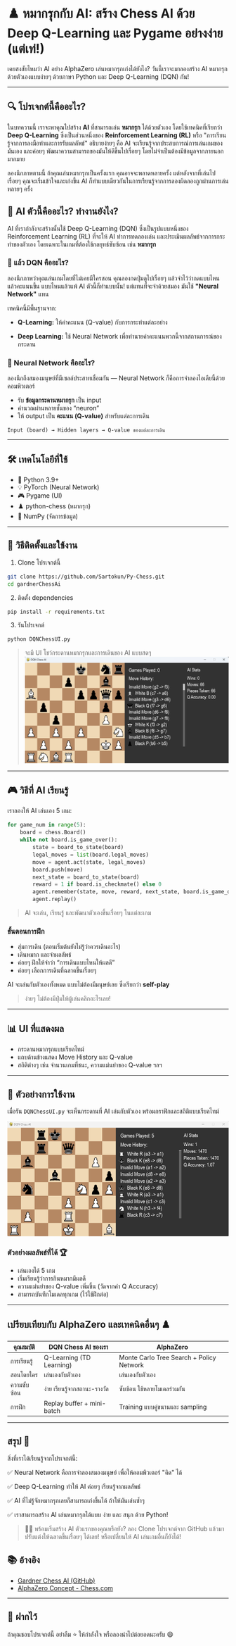 # ♟️ หมากรุกกับ AI: สร้าง Chess AI ด้วย Deep Q-Learning และ Pygame อย่างง่าย (แต่เท่!)

เคยสงสัยไหมว่า AI อย่าง AlphaZero เล่นหมากรุกเก่งได้ยังไง? วันนี้เราจะมาลองสร้าง AI หมากรุกด้วยตัวเองแบบง่ายๆ ด้วยภาษา Python และ Deep Q-Learning (DQN) กัน!

---

## 🔍 โปรเจกต์นี้คืออะไร?

ในบทความนี้ เราจะพาคุณไปสร้าง **AI** ที่สามารถเล่น **หมากรุก** ได้ด้วยตัวเอง โดยใช้เทคนิคที่เรียกว่า **Deep Q-Learning** ซึ่งเป็นส่วนหนึ่งของ **Reinforcement Learning (RL)** หรือ "การเรียนรู้จากการลงมือทำและการรับผลลัพธ์" อธิบายง่ายๆ คือ AI จะเรียนรู้จากประสบการณ์การเล่นเกมของมันเอง และค่อยๆ พัฒนาความสามารถของมันให้ดีขึ้นไปเรื่อยๆ โดยไม่จำเป็นต้องมีข้อมูลจากภายนอกมากมาย

ลองนึกภาพตามนี้ ถ้าคุณเล่นหมากรุกเป็นครั้งแรก คุณอาจจะพลาดหลายครั้ง แต่หลังจากที่เล่นไปเรื่อยๆ คุณจะเริ่มเข้าใจและเก่งขึ้น AI ก็ทำแบบเดียวกันในการเรียนรู้จากการลองผิดลองถูกผ่านการเล่นหลายๆ ครั้ง

## 🧠 AI ตัวนี้คืออะไร? ทำงานยังไง?

AI ที่เรากำลังจะสร้างนั้นใช้ Deep Q-Learning (DQN) ซึ่งเป็นรูปแบบหนึ่งของ Reinforcement Learning (RL) ที่จะให้ AI ทำการทดลองเล่น และประเมินผลลัพธ์จากการกระทำของตัวเอง โดยเฉพาะในเกมที่ต้องใช้กลยุทธ์ซับซ้อน เช่น **หมากรุก**

### 🤖 แล้ว DQN คืออะไร?
ลองนึกภาพว่าคุณเล่นเกมโดยที่ไม่เคยมีใครสอน คุณลองกดปุ่มดูไปเรื่อยๆ แล้วจำไว้ว่ากดแบบไหนแล้วคะแนนขึ้น แบบไหนแล้วแพ้ AI ตัวนี้ก็ทำแบบนั้น! แต่แทนที่จะจำด้วยสมอง มันใช้ **"Neural Network"** แทน

เทคนิคนี้มีพื้นฐานจาก:

 - **Q-Learning:** ให้ค่าคะแนน (Q-value) กับการกระทำแต่ละอย่าง

 - **Deep Learning:** ใช้ Neural Network เพื่อทำนายค่าคะแนนพวกนี้จากสถานการณ์ของกระดาน

### 🧠 Neural Network คืออะไร?

ลองนึกถึงสมองมนุษย์ที่มีเซลล์ประสาทเชื่อมกัน — Neural Network ก็คือการจำลองไอเดียนี้ด้วยคอมพิวเตอร์

- รับ **ข้อมูลกระดานหมากรุก** เป็น input
- คำนวณผ่านหลายชั้นของ “neuron”
- ให้ output เป็น **คะแนน (Q-value)** สำหรับแต่ละการเดิน

```
Input (board) → Hidden layers → Q-value ของแต่ละการเดิน
```

---

## 🛠️ เทคโนโลยีที่ใช้

- 🐍 Python 3.9+
- 💡 PyTorch (Neural Network)
- 🎮 Pygame (UI)
- ♟️ python-chess (หมากรุก)
- 🧠 NumPy (จัดการข้อมูล)

---

## 🚀 วิธีติดตั้งและใช้งาน

1. Clone โปรเจกต์นี้
```bash
git clone https://github.com/Sartokun/Py-Chess.git
cd gardnerChessAi
```

2. ติดตั้ง dependencies
```bash
pip install -r requirements.txt
```

3. รันโปรเจกต์
```bash
python DQNChessUI.py
```

> จะมี UI โชว์กระดานหมากรุกและการเดินของ AI แบบสดๆ
![screenshot-placeholder](screenshot/Screenshot%201.png)
---

## 🎮 วิธีที่ AI เรียนรู้

เราลองให้ AI เล่นเอง 5 เกม:
```python
for game_num in range(5):
    board = chess.Board()
    while not board.is_game_over():
        state = board_to_state(board)
        legal_moves = list(board.legal_moves)
        move = agent.act(state, legal_moves)
        board.push(move)
        next_state = board_to_state(board)
        reward = 1 if board.is_checkmate() else 0
        agent.remember(state, move, reward, next_state, board.is_game_over())
        agent.replay()
```
>AI จะเล่น, เรียนรู้ และพัฒนาตัวเองขึ้นเรื่อยๆ ในแต่ละเกม

### ขั้นตอนการฝึก

- สุ่มการเดิน (ตอนเริ่มต้นยังไม่รู้ว่าควรเดินอะไร)
- เดินหมาก และจำผลลัพธ์
- ค่อยๆ ฝึกให้จำว่า “การเดินแบบไหนให้ผลดี”
- ค่อยๆ เลือกการเดินที่ฉลาดขึ้นเรื่อยๆ

AI จะเล่นกับตัวเองทั้งหมด แบบไม่ต้องมีมนุษย์เลย ซึ่งเรียกว่า **self-play**

>ง่ายๆ ไม่ต้องมีปุ่มให้ผู้เล่นคลิกอะไรเลย!

---

## 📊 UI ที่แสดงผล

- กระดานหมากรุกแบบเรียลไทม์
- แถบด้านข้างแสดง Move History และ Q-value
- สถิติต่างๆ เช่น จำนวนเกมที่ชนะ, ความแม่นยำของ Q-value ฯลฯ

---

## 🧪 ตัวอย่างการใช้งาน

เมื่อรัน `DQNChessUI.py` จะเห็นกระดานที่ AI เล่นกับตัวเอง พร้อมกราฟิกและสถิติแบบเรียลไทม์

![screenshot-placeholder](screenshot/Screenshot%202.png)

### ตัวอย่างผลลัพธ์ที่ได้ 🏆
- เล่นเองได้ 5 เกม
- เริ่มเรียนรู้ว่าการกินหมากมีผลดี
- ความแม่นยำของ Q-value เพิ่มขึ้น (วัดจากค่า Q Accuracy)
- สามารถบันทึกโมเดลทุกเกม (ไว้ใช้ฝึกต่อ)

---

## เปรียบเทียบกับ AlphaZero และเทคนิคอื่นๆ ♟️
คุณสมบัติ	| DQN Chess AI ของเรา	| AlphaZero
-----|-----|-----|
การเรียนรู้	| Q-Learning (TD Learning)	| Monte Carlo Tree Search + Policy Network
สอนโดยใคร	| เล่นเองกับตัวเอง	| เล่นเองกับตัวเอง
ความซับซ้อน	| ง่าย เรียนรู้จากสถานะ-รางวัล	| ซับซ้อน ใช้หลายโมเดลร่วมกัน
การฝึก	| Replay buffer + mini-batch	| Training แบบคู่ขนานและ sampling

---

## สรุป 🎯

สิ่งที่เราได้เรียนรู้จากโปรเจกต์นี้:

✅ Neural Network คือการจำลองสมองมนุษย์ เพื่อให้คอมพิวเตอร์ "คิด" ได้

✅ Deep Q-Learning ทำให้ AI ค่อยๆ เรียนรู้จากผลลัพธ์

✅ AI ที่ไม่รู้จักหมากรุกเลยก็สามารถเก่งขึ้นได้ ถ้าให้มันเล่นซ้ำๆ

✅ เราสามารถสร้าง AI เล่นหมากรุกได้แบบ ง่าย และ สนุก ด้วย Python!

>🧑‍💻 พร้อมเริ่มสร้าง AI ตัวแรกของคุณหรือยัง?
ลอง Clone โปรเจกต์จาก GitHub แล้วมาปรับแต่งให้ฉลาดขึ้นเรื่อยๆ ได้เลย! หรือเปลี่ยนให้ AI เล่นเกมอื่นก็ยังได้!

## 📚 อ้างอิง

- [Gardner Chess AI (GitHub)](https://github.com/flowun/gardnerChessAi)
- [AlphaZero Concept - Chess.com](https://www.chess.com/terms/alphazero-chess-engine)

---

## 🙌 ฝากไว้

ถ้าคุณชอบโปรเจกต์นี้ อย่าลืม ⭐️ ให้กำลังใจ หรือลองนำไปต่อยอดนะครับ 😄
